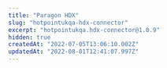 ```yaml
---
title: "Paragon HDX"
slug: "hotpointukqa-hdx-connector"
excerpt: "hotpointukqa.hdx-connector@1.0.9"
hidden: true
createdAt: "2022-07-05T13:06:10.002Z"
updatedAt: "2022-08-01T12:41:07.997Z"
---
```

